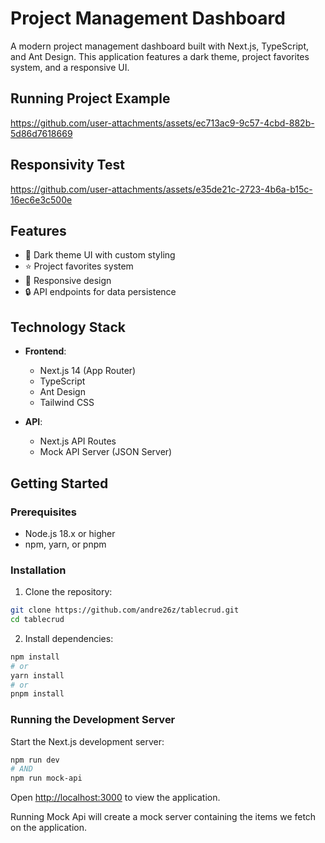 # Project Management Dashboard

A modern project management dashboard built with Next.js, TypeScript, and Ant Design. This application features a dark theme, project favorites system, and a responsive UI.

## Running Project Example


https://github.com/user-attachments/assets/ec713ac9-9c57-4cbd-882b-5d86d7618669


## Responsivity Test



https://github.com/user-attachments/assets/e35de21c-2723-4b6a-b15c-16ec6e3c500e


## Features

- 🌙 Dark theme UI with custom styling
- ⭐ Project favorites system
- 📱 Responsive design
- 🔒 API endpoints for data persistence

## Technology Stack

- **Frontend**:
  - Next.js 14 (App Router)
  - TypeScript
  - Ant Design
  - Tailwind CSS

- **API**:
  - Next.js API Routes
  - Mock API Server (JSON Server)

## Getting Started

### Prerequisites

- Node.js 18.x or higher
- npm, yarn, or pnpm

### Installation

1. Clone the repository:

```bash
git clone https://github.com/andre26z/tablecrud.git
cd tablecrud
```

2. Install dependencies:

```bash
npm install
# or
yarn install
# or
pnpm install
```

### Running the Development Server

Start the Next.js development server:

```bash
npm run dev
# AND
npm run mock-api
```

Open [http://localhost:3000](http://localhost:3000) to view the application.

Running Mock Api will create a mock server containing the items we fetch on the application.
